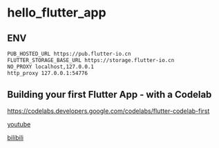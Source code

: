 # hello_flutter_app

## ENV

```sh
PUB_HOSTED_URL https://pub.flutter-io.cn
FLUTTER_STORAGE_BASE_URL https://storage.flutter-io.cn
NO_PROXY localhost,127.0.0.1
http_proxy 127.0.0.1:54776
```

## Building your first Flutter App - with a Codelab

<https://codelabs.developers.google.com/codelabs/flutter-codelab-first>

[youtube](https://www.youtube.com/watch?v=8sAyPDLorek)

[bilibili](https://www.bilibili.com/video/BV1Uh4y1R7RC)